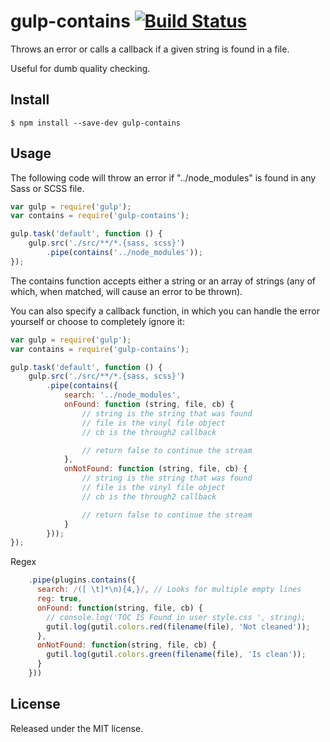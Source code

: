 # gulp-contains [![Build Status](https://travis-ci.org/callumacrae/gulp-contains.svg?branch=master)](https://travis-ci.org/callumacrae/gulp-contains)

Throws an error or calls a callback if a given string is found in a file.

Useful for dumb quality checking.

## Install

```
$ npm install --save-dev gulp-contains
```

## Usage

The following code will throw an error if "../node_modules" is found in any
Sass or SCSS file.

```js
var gulp = require('gulp');
var contains = require('gulp-contains');

gulp.task('default', function () {
	gulp.src('./src/**/*.{sass, scss}')
		.pipe(contains('../node_modules'));
});
```

The contains function accepts either a string or an array of strings (any of
which, when matched, will cause an error to be thrown).

You can also specify a callback function, in which you can handle the error
yourself or choose to completely ignore it:

```js
var gulp = require('gulp');
var contains = require('gulp-contains');

gulp.task('default', function () {
	gulp.src('./src/**/*.{sass, scss}')
		.pipe(contains({
			search: '../node_modules',
			onFound: function (string, file, cb) {
				// string is the string that was found
				// file is the vinyl file object
				// cb is the through2 callback

				// return false to continue the stream
			},
			onNotFound: function (string, file, cb) {
				// string is the string that was found
				// file is the vinyl file object
				// cb is the through2 callback

				// return false to continue the stream
			}
		}));
});
```

Regex

```js
    .pipe(plugins.contains({
      search: /([ \t]*\n){4,}/, // Looks for multiple empty lines
      reg: true,
      onFound: function(string, file, cb) {
        // console.log('TOC IS Found in user style.css ', string);
        gutil.log(gutil.colors.red(filename(file), 'Not cleaned'));
      },
      onNotFound: function(string, file, cb) {
        gutil.log(gutil.colors.green(filename(file), 'Is clean'));
      }
    }))
```

## License

Released under the MIT license.
